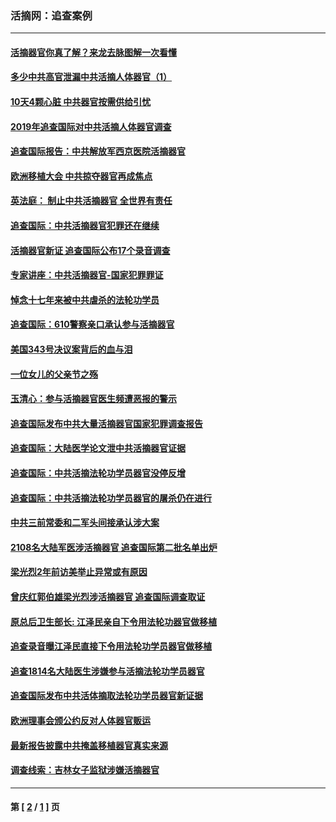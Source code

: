 ### 活摘网：追查案例
---
#### [活摘器官你真了解？来龙去脉图解一次看懂](../../pages/nf5880/n13013820.md?08100430) 
#### [多少中共高官泄漏中共活摘人体器官（1）](../../pages/nf5880/n12671234.md?08100430) 
#### [10天4颗心脏 中共器官按需供给引忧](../../pages/nf5880/n12326366.md?08100430) 
#### [2019年追查国际对中共活摘人体器官调查](../../pages/nf5880/n11917733.md?08100430) 
#### [追查国际报告：中共解放军西京医院活摘器官](../../pages/nf5880/n11838359.md?08100430) 
#### [欧洲移植大会 中共掠夺器官再成焦点](../../pages/nf5880/n11538883.md?08100430) 
#### [英法庭： 制止中共活摘器官 全世界有责任](../../pages/nf5880/n11330691.md?08100430) 
#### [追查国际：中共活摘器官犯罪还在继续](../../pages/nf5880/n11218301.md?08100430) 
#### [活摘器官新证 追查国际公布17个录音调查](../../pages/nf5880/n10897744.md?08100430) 
#### [专家讲座：中共活摘器官-国家犯罪罪证](../../pages/nf5880/n8828153.md?08100430) 
#### [悼念十七年来被中共虐杀的法轮功学员](../../pages/nf5880/n8124823.md?08100430) 
#### [追查国际：610警察亲口承认参与活摘器官](../../pages/nf5880/n8109067.md?08100430) 
#### [美国343号决议案背后的血与泪](../../pages/nf5880/n8020684.md?08100430) 
#### [一位女儿的父亲节之殇](../../pages/nf5880/n8014122.md?08100430) 
#### [玉清心：参与活摘器官医生频遭恶报的警示](../../pages/nf5880/n4637546.md?08100430) 
#### [追查国际发布中共大量活摘器官国家犯罪调查报告](../../pages/nf5880/n4613428.md?08100430) 
#### [追查国际：大陆医学论文泄中共活摘器官证据](../../pages/nf5880/n4608794.md?08100430) 
#### [追查国际：中共活摘法轮功学员器官没停反增](../../pages/nf5880/n4584075.md?08100430) 
#### [追查国际：中共活摘法轮功学员器官的屠杀仍在进行](../../pages/nf5880/n4299154.md?08100430) 
#### [中共三前常委和二军头间接承认涉大案](../../pages/nf5880/n4286244.md?08100430) 
#### [2108名大陆军医涉活摘器官 追查国际第二批名单出炉](../../pages/nf5880/n4284769.md?08100430) 
#### [梁光烈2年前访美举止异常或有原因](../../pages/nf5880/n4279686.md?08100430) 
#### [曾庆红郭伯雄梁光烈涉活摘器官 追查国际调查取证](../../pages/nf5880/n4278462.md?08100430) 
#### [原总后卫生部长: 江泽民亲自下令用法轮功器官做移植](../../pages/nf5880/n4263864.md?08100430) 
#### [追查录音曝江泽民直接下令用法轮功学员器官做移植](../../pages/nf5880/n4261268.md?08100430) 
#### [追查1814名大陆医生涉嫌参与活摘法轮功学员器官](../../pages/nf5880/n4259055.md?08100430) 
#### [追查国际发布中共活体摘取法轮功学员器官新证据](../../pages/nf5880/n4258255.md?08100430) 
#### [欧洲理事会颁公约反对人体器官贩运](../../pages/nf5880/n4206955.md?08100430) 
#### [最新报告披露中共掩盖移植器官真实来源](../../pages/nf5880/n4140084.md?08100430) 
#### [调查线索：吉林女子监狱涉嫌活摘器官](../../pages/nf5880/n4044366.md?08100430) 

---
#### 第 [ [2](./2.md?08100430) / [1](./1.md?08100430) ] 页
